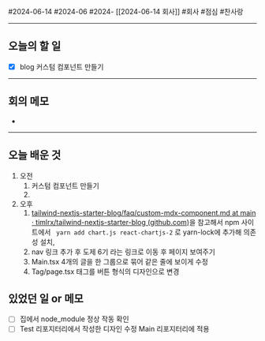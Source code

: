 #2024-06-14 #2024-06 #2024- [[2024-06-14 회사]]
#회사 #점심 #찬사랑 

---
## 오늘의 할 일
- [x] blog 커스텀 컴포넌트 만들기
---
## 회의 메모
- 
---
## 오늘 배운 것
1. 오전
    1.  커스텀 컴포넌트 만들기
    2. 
2. 오후
    1. [tailwind-nextjs-starter-blog/faq/custom-mdx-component.md at main · timlrx/tailwind-nextjs-starter-blog (github.com)](https://github.com/timlrx/tailwind-nextjs-starter-blog/blob/main/faq/custom-mdx-component.md)을 참고해서 npm 사이트에서 `` yarn add chart.js react-chartjs-2`` 로 yarn-lock에 추가해 의존성 설치,
    2. nav 링크 추가 후 도제 6기 라는 링크로 이동 후 페이지 보여주기
    3. Main.tsx 4개의 글을 한 그룹으로 묶어 같은 줄에 보이게 수정
    4. Tag/page.tsx 태그를 버튼 형식의 디자인으로 변경

## 있었던 일 or 메모
- [ ] 집에서 node_module 정상 작동 확인
- [ ] Test 리포지터리에서 작성한 디자인 수정 Main 리포지터리에 적용